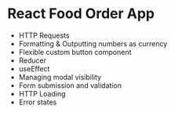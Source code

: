 # React Food Order App

- HTTP Requests
- Formatting & Outputting numbers as currency
- Flexible custom button component
- Reducer
- useEffect
- Managing modal visibility
- Form submission and validation
- HTTP Loading
- Error states